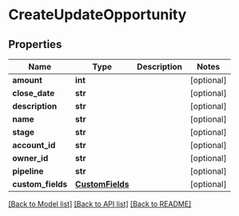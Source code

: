 # CreateUpdateOpportunity

## Properties
Name | Type | Description | Notes
------------ | ------------- | ------------- | -------------
**amount** | **int** |  | [optional] 
**close_date** | **str** |  | [optional] 
**description** | **str** |  | [optional] 
**name** | **str** |  | [optional] 
**stage** | **str** |  | [optional] 
**account_id** | **str** |  | [optional] 
**owner_id** | **str** |  | [optional] 
**pipeline** | **str** |  | [optional] 
**custom_fields** | [**CustomFields**](CustomFields.md) |  | [optional] 

[[Back to Model list]](../README.md#documentation-for-models) [[Back to API list]](../README.md#documentation-for-api-endpoints) [[Back to README]](../README.md)

